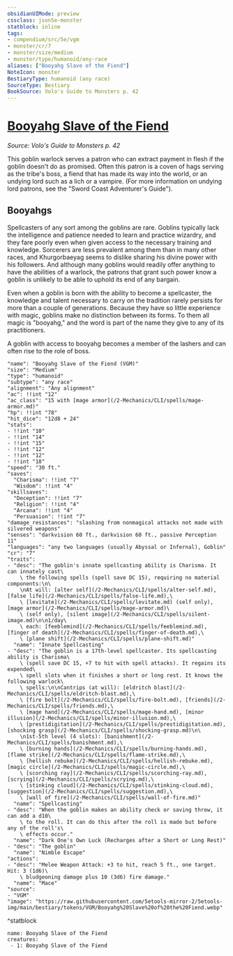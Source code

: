 ```yaml
---
obsidianUIMode: preview
cssclass: json5e-monster
statblock: inline
tags:
- compendium/src/5e/vgm
- monster/cr/7
- monster/size/medium
- monster/type/humanoid/any-race
aliases: ["Booyahg Slave of the Fiend"]
NoteIcon: monster
BestiaryType: humanoid (any race)
SourceType: Bestiary
BookSource: Volo's Guide to Monsters p. 42
---
```

# [Booyahg Slave of the Fiend](2-Mechanics\CLI\bestiary\humanoid/booyahg-slave-of-the-fiend-vgm.md)
*Source: Volo's Guide to Monsters p. 42*  

This goblin warlock serves a patron who can extract payment in flesh if the goblin doesn't do as promised. Often this patron is a coven of hags serving as the tribe's boss, a fiend that has made its way into the world, or an undying lord such as a lich or a vampire. (For more information on undying lord patrons, see the "Sword Coast Adventurer's Guide").

## Booyahgs

Spellcasters of any sort among the goblins are rare. Goblins typically lack the intelligence and patience needed to learn and practice wizardry, and they fare poorly even when given access to the necessary training and knowledge. Sorcerers are less prevalent among them than in many other races, and Khurgorbaeyag seems to dislike sharing his divine power with his followers. And although many goblins would readily offer anything to have the abilities of a warlock, the patrons that grant such power know a goblin is unlikely to be able to uphold its end of any bargain.

Even when a goblin is born with the ability to become a spellcaster, the knowledge and talent necessary to carry on the tradition rarely persists for more than a couple of generations. Because they have so little experience with magic, goblins make no distinction between its forms. To them all magic is "booyahg," and the word is part of the name they give to any of its practitioners.

A goblin with access to booyahg becomes a member of the lashers and can often rise to the role of boss.

```statblock
"name": "Booyahg Slave of the Fiend (VGM)"
"size": "Medium"
"type": "humanoid"
"subtype": "any race"
"alignment": "Any alignment"
"ac": !!int "12"
"ac_class": "15 with [mage armor](/2-Mechanics/CLI/spells/mage-armor.md)"
"hp": !!int "78"
"hit_dice": "12d8 + 24"
"stats":
- !!int "10"
- !!int "14"
- !!int "15"
- !!int "12"
- !!int "12"
- !!int "18"
"speed": "30 ft."
"saves":
  "Charisma": !!int "7"
  "Wisdom": !!int "4"
"skillsaves":
  "Deception": !!int "7"
  "Religion": !!int "4"
  "Arcana": !!int "4"
  "Persuasion": !!int "7"
"damage_resistances": "slashing from nonmagical attacks not made with silvered weapons"
"senses": "darkvision 60 ft., darkvision 60 ft., passive Perception 11"
"languages": "any two languages (usually Abyssal or Infernal), Goblin"
"cr": "7"
"traits":
- "desc": "The goblin's innate spellcasting ability is Charisma. It can innately cast\
    \ the following spells (spell save DC 15), requiring no material components:\n\
    \nAt will: [alter self](/2-Mechanics/CLI/spells/alter-self.md), [false life](/2-Mechanics/CLI/spells/false-life.md),\
    \ [levitate](/2-Mechanics/CLI/spells/levitate.md) (self only), [mage armor](/2-Mechanics/CLI/spells/mage-armor.md)\
    \ (self only), [silent image](/2-Mechanics/CLI/spells/silent-image.md)\n\n1/day\
    \ each: [feeblemind](/2-Mechanics/CLI/spells/feeblemind.md), [finger of death](/2-Mechanics/CLI/spells/finger-of-death.md),\
    \ [plane shift](/2-Mechanics/CLI/spells/plane-shift.md)"
  "name": "Innate Spellcasting"
- "desc": "The goblin is a 17th-level spellcaster. Its spellcasting ability is Charisma\
    \ (spell save DC 15, +7 to hit with spell attacks). It regains its expended\
    \ spell slots when it finishes a short or long rest. It knows the following warlock\
    \ spells:\n\nCantrips (at will): [eldritch blast](/2-Mechanics/CLI/spells/eldritch-blast.md),\
    \ [fire bolt](/2-Mechanics/CLI/spells/fire-bolt.md), [friends](/2-Mechanics/CLI/spells/friends.md),\
    \ [mage hand](/2-Mechanics/CLI/spells/mage-hand.md), [minor illusion](/2-Mechanics/CLI/spells/minor-illusion.md),\
    \ [prestidigitation](/2-Mechanics/CLI/spells/prestidigitation.md), [shocking grasp](/2-Mechanics/CLI/spells/shocking-grasp.md)\n\
    \n1st-5th level (4 slots): [banishment](/2-Mechanics/CLI/spells/banishment.md),\
    \ [burning hands](/2-Mechanics/CLI/spells/burning-hands.md), [flame strike](/2-Mechanics/CLI/spells/flame-strike.md),\
    \ [hellish rebuke](/2-Mechanics/CLI/spells/hellish-rebuke.md), [magic circle](/2-Mechanics/CLI/spells/magic-circle.md),\
    \ [scorching ray](/2-Mechanics/CLI/spells/scorching-ray.md), [scrying](/2-Mechanics/CLI/spells/scrying.md),\
    \ [stinking cloud](/2-Mechanics/CLI/spells/stinking-cloud.md), [suggestion](/2-Mechanics/CLI/spells/suggestion.md),\
    \ [wall of fire](/2-Mechanics/CLI/spells/wall-of-fire.md)"
  "name": "Spellcasting"
- "desc": "When the goblin makes an ability check or saving throw, it can add a d10\
    \ to the roll. It can do this after the roll is made but before any of the roll's\
    \ effects occur."
  "name": "Dark One's Own Luck (Recharges after a Short or Long Rest)"
- "desc": "The goblin"
  "name": "Nimble Escape"
"actions":
- "desc": "Melee Weapon Attack: +3 to hit, reach 5 ft., one target. Hit: 3 (1d6)\
    \ bludgeoning damage plus 10 (3d6) fire damage."
  "name": "Mace"
"source":
- "VGM"
"image": "https://raw.githubusercontent.com/5etools-mirror-2/5etools-img/main/bestiary/tokens/VGM/Booyahg%20Slave%20of%20the%20Fiend.webp"
```
^statblock

```encounter-table
name: Booyahg Slave of the Fiend
creatures:
 - 1: Booyahg Slave of the Fiend
```